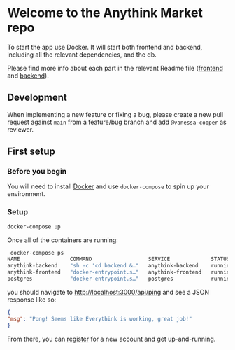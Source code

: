 # Welcome to the Anythink Market repo

To start the app use Docker. It will start both frontend and backend, including all the relevant dependencies, and the db.

Please find more info about each part in the relevant Readme file ([frontend](frontend/readme.md) and [backend](backend/README.md)).

## Development

When implementing a new feature or fixing a bug, please create a new pull request against `main` from a feature/bug branch and add `@vanessa-cooper` as reviewer.

## First setup

### Before you begin

You will need to install [Docker](https://docs.docker.com/get-docker/) and use `docker-compose` to spin up your environment.

### Setup

```sh
docker-compose up
```

Once all of the containers are running:

```sh
 docker-compose ps
NAME                COMMAND                  SERVICE             STATUS              PORTS
anythink-backend    "sh -c 'cd backend &…"   anythink-backend    running             0.0.0.0:3000->3000/tcp
anythink-frontend   "docker-entrypoint.s…"   anythink-frontend   running             0.0.0.0:3001->3001/tcp
postgres            "docker-entrypoint.s…"   postgres            running             0.0.0.0:5433->5432/tcp
```

you should navigate to <http://localhost:3000/api/ping> and see a JSON response like so:

```json
{
"msg": "Pong! Seems like Everythink is working, great job!"
}
```

From there, you can [register](http://localhost:3001/register) for a new account and get up-and-running.
